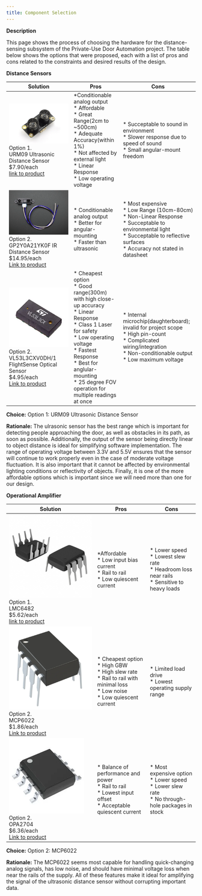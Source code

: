 ```yaml
---
title: Component Selection
---
```

**Description**

This page shows the process of choosing the hardware for the distance-sensing subsystem of the Private-Use Door Automation project. The table below shows the options that were proposed, each with a list of pros and cons related to the constraints and desired results of the design.

**Distance Sensors**

| **Solution**                                                                                                                                                                                      | **Pros**                                                                                                                                    | **Cons**                                                                                            |
| ------------------------------------------------------------------------------------------------------------------------------------------------------------------------------------------------- | ------------------------------------------------------------------------------------------------------------------------------------------- | --------------------------------------------------------------------------------------------------- |
| ![](URM09(Ultrasonic).png)<br>Option 1.<br> URM09 Ultrasonic Distance Sensor<br>$7.90/each<br>[link to product](https://www.dfrobot.com/product-1862.html)                 | \*Conditionable analog output<br>\* Affordable<br>\* Great Range(2cm to ~500cm)<br>\* Adequate Accuracy(within 1%)<br>\* Not affected by external light<br>\* Linear Response<br>\* Low operating voltage                                               | \* Succeptable to sound in environment<br>\* Slower response due to speed of sound<br>\* Small angular-mount freedom |
| ![](GP2Y0A21YK0F(IR).png)<br>Option 2.<br>GP2Y0A21YK0F IR Distance Sensor <br> $14.95/each <br> [Link to product](https://www.adafruit.com/product/164?srsltid=AfmBOoqGMno-iUZhN62IBvV7WDMyy2TnaxIhXy4FnUmK-nh8u-D6jNSM) | \* Conditionable analog output <br>\* Better for angular-mounting<br>\* Faster than ultrasonic | \* Most expensive<br>\* Low Range (10cm-80cm)<br>\* Non-Linear Response<br>\* Succeptable to environmental light<br>\* Succeptable to reflective surfaces<br>\* Accuracy not stated in datasheet                                                         |
| ![](VL53L3CXV0DH1(ToF).png)<br>Option 2.<br>VL53L3CXV0DH/1 FlightSense Optical Sensor<br> $4.95/each <br> [Link to product](https://www.digikey.com/en/products/detail/stmicroelectronics/VL53L3CXV0DH-1/11658305?s=N4IgjCBcoLQBxVAYygMwIYBsDOBTANCAPZQDaIALAJwDsIAugL6OEBMZIAagDICsAzN34BhABqcADABEAEgHoITIA) | \* Cheapest option<br>\* Good range(300m) with high close-up accuracy<br>\* Linear Response<br>\* Class 1 Laser for safety<br>\* Low operating voltage<br>\* Fastest Response<br>\* Best for anglular-mounting<br>\* 25 degree FOV operation for multiple readings at once | \* Internal microchip(daughterboard); invalid for project scope<br>\* High pin-count<br>\* Complicated wiring/integration<br>\* Non-conditionable output<br>\* Low maximum voltage                                                         |

**Choice:** Option 1: URM09 Ultrasonic Distance Sensor

**Rationale:** The ulrasonic sensor has the best range which is important for detecting people approaching the door, as well as obstacles in its path, as soon as possible. Additionally, the output of the sensor being directly linear to object distance is ideal for simplifying software implementation. The range of operating voltage between 3.3V and 5.5V ensures that the sensor will continue to work properly even in the case of moderate voltage fluctuation. It is also important that it cannot be affected by environmental lighting conditions or reflectivity of objects. Finally, it is one of the more affordable options which is important since we will need more than one for our design.


**Operational Amplifier**

| **Solution**                                                                                                                                                                                      | **Pros**                                                                                                                                    | **Cons**                                                                                            |
| ------------------------------------------------------------------------------------------------------------------------------------------------------------------------------------------------- | ------------------------------------------------------------------------------------------------------------------------------------------- | --------------------------------------------------------------------------------------------------- |
| ![](LMC6482(OpAmp).png)<br>Option 1.<br> LMC6482 <br>$5.62/each<br>[link to product](https://www.digikey.com/en/products/detail/texas-instruments/LMC6482IN-NOPB/364330)                 | \*Affordable<br>\* Low input bias current<br>\* Rail to rail<br>\* Low quiescent current                                              | \* Lower speed<br>\* Lowest slew rate<br>\* Headroom loss near rails<br>\* Sensitive to heavy loads |
| ![](MCP6022(OpAmp).png)<br>Option 2.<br> MCP6022 <br> $1.86/each <br> [Link to product](https://www.digikey.com/en/products/detail/microchip-technology/MCP6022-I-P/417828) | \* Cheapest option <br>\* High GBW<br>\* High slew rate<br>\* Rail to rail with minimal loss<br>\* Low noise<br>\* Low quiescent current | \* Limited load drive<br>\* Lowest operating supply range                                                         |
| ![](OPA2704(OpAmp).png)<br>Option 2.<br> OPA2704 <br> $6.36/each <br> [Link to product](https://www.digikey.com/en/products/detail/texas-instruments/OPA2704UA-2K5/1572356) | \* Balance of performance and power<br>\* Rail to rail<br>\* Lowest input offset<br>\* Acceptable quiescent current | \* Most expensive option<br>\* Lower speed<br>\* Lower slew rate<br>\* No through-hole packages in stock                                                         |

**Choice:** Option 2: MCP6022

**Rationale:** The MCP6022 seems most capable for handling quick-changing analog signals, has low noise, and should have minimal voltage loss when near the rails of the supply. All of these features make it ideal for amplifying the signal of the ultrasonic distance sensor without corrupting important data.
